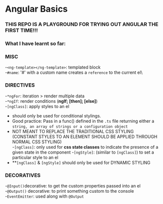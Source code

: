 # Angular Basics

### THIS REPO IS A PLAYGROUND FOR TRYING OUT ANGULAR THE FIRST TIME!!!
### What I have learnt so far:

### MISC
-`<ng-template></ng-template>`: templated block\
-`#name`: '#' with a custom name creates a `reference` to the current el\
 
### DIRECTIVES 
-`*ngFor`: iteration > render multiple data\
-`*ngIf`: render conditions (**ngIf; [then]; [else]**)\
-`[ngClass]`: apply styles to an el
  - should only be used for conditional stylings.
  - Good practice: Pass in a func() defined in the `.ts` file returning either a `string, an array of strings or a configuration object`
  - NOT MEANT TO REPLACE THE TRADITIONAL CSS STYLING (CONSTANT STYLES TO AN ELEMENT SHOULD BE APPLIED      THROUGH NORMAL CSS STYLING)\
-`[ngClass]`: only used for **css state classes** to indicate the presence of a given state in the component
-`[ngStyle]`: (similar to `[ngClass]`) to set a particular style to an el 
  - **`[ngClass]` & `[ngStyle]` should only be used for DYNAMIC STYLING

### DECORATIVES
-`@Input()`decorative: to get the custom properties passed into an el\
-`@Output()` decorative: to print something custom to the console\
-`EventEmitter`: used along with `@Output`
